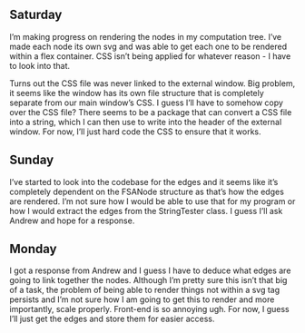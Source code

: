 ## Saturday

I’m making progress on rendering the nodes in my computation tree. I’ve made each node its own svg and was able to get each one to be rendered within a flex container. CSS isn’t being applied for whatever reason - I have to look into that.

Turns out the CSS file was never linked to the external window. Big problem, it seems like the window has its own file structure that is completely separate from our main window’s CSS. I guess I’ll have to somehow copy over the CSS file? There seems to be a package that can convert a CSS file into a string, which I can then use to write into the header of the external window. For now, I’ll just hard code the CSS to ensure that it works.

## Sunday

I’ve started to look into the codebase for the edges and it seems like it’s completely dependent on the FSANode structure as that’s how the edges are rendered. I’m not sure how I would be able to use that for my program or how I would extract the edges from the StringTester class. I guess I’ll ask Andrew and hope for a response.

## Monday

I got a response from Andrew and I guess I have to deduce what edges are going to link together the nodes. Although I’m pretty sure this isn’t that big of a task, the problem of being able to render things not within a svg tag persists and I’m not sure how I am going to get this to render and more importantly, scale properly. Front-end is so annoying ugh. For now, I guess I’ll just get the edges and store them for easier access.